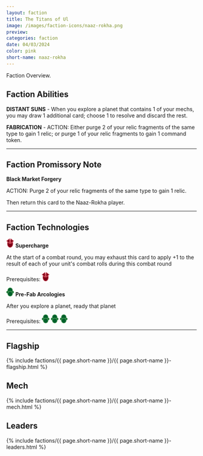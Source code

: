 ```yaml
---
layout: faction
title: The Titans of Ul
image: /images/faction-icons/naaz-rokha.png
preview: 
categories: faction
date: 04/03/2024
color: pink
short-name: naaz-rokha
---
```

Faction Overview.
## Faction Abilities
**DISTANT SUNS** - When you explore a planet that contains 1 of your mechs, you may draw 1 additional card; choose 1 to resolve and discard the rest.

**FABRICATION** - ACTION: Either purge 2 of your relic fragments of the same type to gain 1 relic; or purge 1 of your relic fragments to gain 1 command token.

___

## Faction Promissory Note
**Black Market Forgery** 

ACTION: Purge 2 of your relic fragments of the same type to gain 1 relic.

Then return this card to the Naaz-Rokha player.

___

## Faction Technologies
![](/images/tech-icon/warfare.png) **Supercharge**

At the start of a combat round, you may exhaust this card to apply +1 to the result of each of your unit's combat rolls during this combat round

Prerequisites: ![](/images/tech-icon/warfare.png)

![](/images/tech-icon/tech_biotic.png) **Pre-Fab Arcologies**

After you explore a planet, ready that planet

Prerequisites: ![](/images/tech-icon/tech_biotic.png) ![](/images/tech-icon/tech_biotic.png) ![](/images/tech-icon/tech_biotic.png)

___

## Flagship

 {% include factions/{{ page.short-name }}/{{ page.short-name }}-flagship.html %}

## Mech

 {% include factions/{{ page.short-name }}/{{ page.short-name }}-mech.html %}

## Leaders

 {% include factions/{{ page.short-name }}/{{ page.short-name }}-leaders.html %}